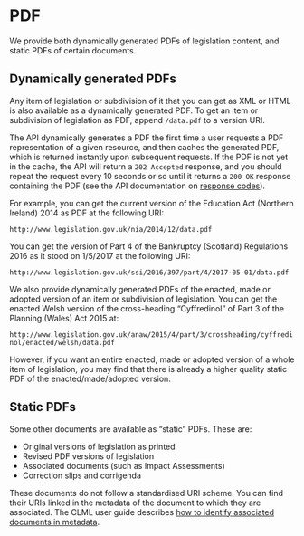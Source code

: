 # PDF

We provide both dynamically generated PDFs of legislation content, and static PDFs of certain documents.

## Dynamically generated PDFs

Any item of legislation or subdivision of it that you can get as XML or HTML is also available as a dynamically generated PDF. To get an item or subdivision of legislation as PDF, append `/data.pdf` to a version URI.

The API dynamically generates a PDF the first time a user requests a PDF representation of a given resource, and then caches the generated PDF, which is returned instantly upon subsequent requests. If the PDF is not yet in the cache, the API will return a `202 Accepted` response, and you should repeat the request every 10 seconds or so until it returns a `200 OK` response containing the PDF (see the API documentation on [response codes](api/overview.md#response-codes)).

For example, you can get the current version of the Education Act (Northern Ireland) 2014 as PDF at the following URI:

`http://www.legislation.gov.uk/nia/2014/12/data.pdf`

You can get the version of Part 4 of the Bankruptcy (Scotland) Regulations 2016 as it stood on 1/5/2017 at the following URI:

`http://www.legislation.gov.uk/ssi/2016/397/part/4/2017-05-01/data.pdf`

We also provide dynamically generated PDFs of the enacted, made or adopted version of an item or subdivision of legislation. You can get the enacted Welsh version of the cross-heading “Cyffredinol” of Part 3 of the Planning (Wales) Act 2015 at:

`http://www.legislation.gov.uk/anaw/2015/4/part/3/crossheading/cyffredinol/enacted/welsh/data.pdf`

However, if you want an entire enacted, made or adopted version of a whole item of legislation, you may find that there is already a higher quality static PDF of the enacted/made/adopted version.

## Static PDFs

Some other documents are available as “static” PDFs. These are:

 * Original versions of legislation as printed
 * Revised PDF versions of legislation
 * Associated documents (such as Impact Assessments)
 * Correction slips and corrigenda

These documents do not follow a standardised URI scheme. You can find their URIs linked in the metadata of the document to which they are associated. The CLML user guide describes [how to identify associated documents in metadata](https://legislation.github.io/clml-schema/userguide.html#associated-documents-and-alternative-representations).
